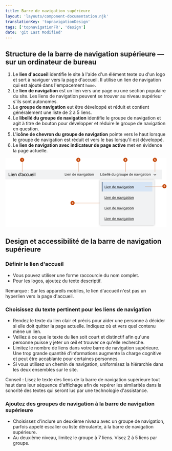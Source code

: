 ```yaml
---
title: Barre de navigation supérieure
layout: 'layouts/component-documentation.njk'
translationKey: 'topnavigationDesign'
tags: ['topnavigationFR', 'design']
date: 'git Last Modified'
---
```


## Structure de la barre de navigation supérieure — sur un ordinateur de bureau

<ol class="anatomy-list">
  <li>Le <strong>lien d'accueil</strong> identifie le site à l'aide d'un élément texte ou d'un logo et sert à naviguer vers la page d'accueil. Il utilise un lien de navigation qui est ajouté dans l'empacement <code>home</code>.</li>
  <li>Le <strong>lien de navigation</strong> est un lien vers une page ou une section populaire du site. Les liens de navigation peuvent se trouver au niveau supérieur s'ils sont autonomes.</li>
  <li>Le <strong>groupe de navigation</strong> eut être développé et réduit et contient généralement une liste de 2 à 5 liens.</li>
  <li>Le <strong>libellé du groupe de navigation</strong> identifie le groupe de navigation et agit à titre de bouton pour développer et réduire le groupe de navigation en question.</li>
  <li>L'<strong>icône de chevron du groupe de navigation</strong> pointe vers le haut lorsque le groupe de navigation est réduit et
vers le bas lorsqu'il est développé.</li>
  <li>Le <strong>lien de navigation avec indicateur de page active</strong> met en évidence la page actuelle.</li>
</ol>

<img class="b-sm b-default p-400" src="/images/fr/components/anatomy/gcds-top-nav-anatomy.svg" alt="Un aperçu de la barre de navigation supérieure qui affiche la navigation du site représentée par des cases grises alignées horizontalement. Une case bleue suivie de deux cases grises représentent des liens où la dernière case est mise en surbrillance pour représenter le lien actif." />

## Design et accessibilité de la barre de navigation supérieure

### Définir le lien d'accueil

- Vous pouvez utiliser une forme raccourcie du nom complet.
- Pour les logos, ajoutez du texte descriptif.

Remarque : Sur les appareils mobiles, le lien d'accueil n'est pas un hyperlien vers la page d'accueil.

### Choisissez du texte pertinent pour les liens de navigation

- Rendez le texte du lien clair et précis pour aider une personne à décider si elle doit quitter la page actuelle. Indiquez où et vers quel contenu mène un lien.
- Veillez à ce que le texte du lien soit court et distinctif afin qu'une personne puisse y jeter un œil et trouver ce qu'elle recherche.
- Limitez le nombre de liens dans votre barre de navigation supérieure. Une trop grande quantité d'informations augmente la charge cognitive et peut être accablante pour certaines personnes.
- Si vous utilisez un chemin de navigation, uniformisez la hiérarchie dans les deux ensembles sur le site.

Conseil : Lisez le texte des liens de la barre de navigation supérieure tout haut dans leur séquence d'affichage afin de repérer les similarités dans la sonorité des textes qui seront lus par une technologie d'assistance.

### Ajoutez des groupes de navigation à la barre de navigation supérieure

- Choisissez d'inclure un deuxième niveau avec un groupe de navigation, parfois appelé escalier ou liste déroulante, à la barre de navigation supérieure.
- Au deuxième niveau, limitez le groupe à 7 liens. Visez 2 à 5 liens par groupe.
